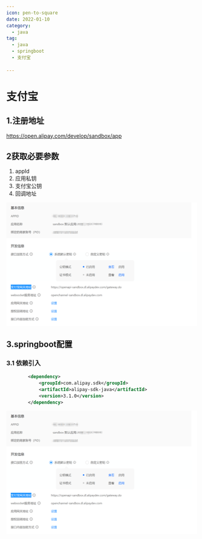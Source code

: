```yaml
---
icon: pen-to-square
date: 2022-01-10
category:
  - java
tag:
  - java
  - springboot
  - 支付宝

---
```


# 支付宝

## 1.注册地址

https://open.alipay.com/develop/sandbox/app

## 2获取必要参数

1. appId
2. 应用私钥
3. 支付宝公钥
4. 回调地址

**![image-20240309110045864](https://raw.githubusercontent.com/chicumt/image/main/blog-images/image-20240309110045864.png)**

## 3.springboot配置

### 3.1 依赖引入

```xml
        <dependency>
            <groupId>com.alipay.sdk</groupId>
            <artifactId>alipay-sdk-java</artifactId>
            <version>3.1.0</version>
        </dependency>

```

![image-20240309110407846](https://raw.githubusercontent.com/chicumt/image/main/blog-images/image-20240309110407846.png)